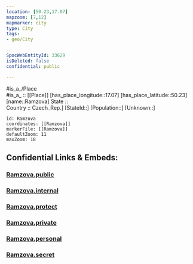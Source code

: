 ```yaml
---
location: [50.23,17.07] 
mapzoom: [7,12] 
mapmarker: city 
type: City
tags:
- geo/City


SpocWebEntityId: 33629
isDeleted: false
confidential: public

---
```

#is_a_/Place  
#is_a_ :: [[Place]] 
[has_place_longitude::17.07] 
[has_place_latitude::50.23] 
[name::Ramzova] 
State ::  
Country :: Czech_Rep.] 
[StateId::] 
[Population::] 
[Unknown::] 


```leaflet
id: Ramzova
coordinates: [[Ramzova]] 
markerFile: [[Ramzova]] 
defaultZoom: 11 
maxZoom: 18
```


## Confidential Links & Embeds: 

### [Ramzova.public](/_public/\Earth\Continent\Europe\Europe~Central\Czech_Republic\regions~Czech_Republic\Olomoucký\CityRamzova.public.md) 

### [Ramzova.internal](/_internal/\Earth\Continent\Europe\Europe~Central\Czech_Republic\regions~Czech_Republic\Olomoucký\CityRamzova.internal.md) 

### [Ramzova.protect](/_protect/\Earth\Continent\Europe\Europe~Central\Czech_Republic\regions~Czech_Republic\Olomoucký\CityRamzova.protect.md) 

### [Ramzova.private](/_private/\Earth\Continent\Europe\Europe~Central\Czech_Republic\regions~Czech_Republic\Olomoucký\CityRamzova.private.md) 

### [Ramzova.personal](/_personal/\Earth\Continent\Europe\Europe~Central\Czech_Republic\regions~Czech_Republic\Olomoucký\CityRamzova.personal.md) 

### [Ramzova.secret](/_secret/\Earth\Continent\Europe\Europe~Central\Czech_Republic\regions~Czech_Republic\Olomoucký\CityRamzova.secret.md)

